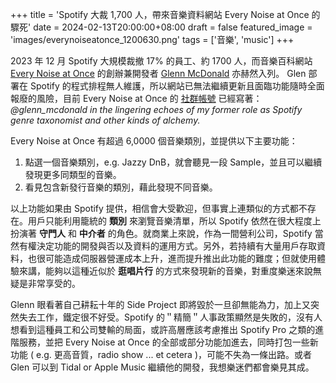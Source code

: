 +++
title = 'Spotify 大裁 1,700 人，帶來音樂資料網站 Every Noise at Once 的驟死'
date = 2024-02-13T20:00:00+08:00
draft = false
featured_image = 'images/everynoiseatonce_1200630.png'
tags = ['音樂', 'music']
+++

2023 年 12 月 Spotify 大規模裁撤 17% 的員工、約 1700 人，而音樂百科網站 [Every Noise at Once](https://everynoise.com/) 的創辦兼開發者 [Glenn McDonald](https://twitter.com/glenn_mcdonald) 亦赫然入列。 Glen 部署在 Spotify 的程式排程無人維護，所以網站已無法繼續更新且面臨功能隨時全面報廢的風險，目前 Every Noise at Once 的 [社群帳號](https://twitter.com/EveryNoise) 已經寫著：*@glenn_mcdonald in the lingering echoes of my former role as Spotify genre taxonomist and other kinds of alchemy.*

Every Noise at Once 有超過 6,0000 個音樂類別，並提供以下主要功能：
1. 點選一個音樂類別，e.g. Jazzy DnB，就會聽見一段 Sample，並且可以繼續發現更多同類型的音樂。
2. 看見包含新發行音樂的類別，藉此發現不同音樂。

以上功能如果由 Spotify 提供，相信會大受歡迎，但事實上連類似的方式都不存在。用戶只能利用籠統的 **類別** 來瀏覽音樂清單，所以 Spotify 依然在很大程度上扮演著 **守門人** 和 **中介者** 的角色。就商業上來說，作為一間營利公司，Spotify 當然有權決定功能的開發與否以及資料的運用方式。另外，若持續有大量用戶存取資料，也很可能造成伺服器營運成本上升，進而提升推出此功能的難度；但就使用體驗來講，能夠以這種近似於 **逛唱片行** 的方式來發現新的音樂，對重度樂迷來說無疑是非常享受的。

Glenn 眼看著自己耕耘十年的 Side Project 即將毀於一旦卻無能為力，加上又突然失去工作，鐵定很不好受。Spotify 的＂精簡＂人事政策顯然是失敗的，沒有人想看到這種員工和公司雙輸的局面，或許高層應該考慮推出 Spotify Pro 之類的進階服務，並把 Every Noise at Once 的全部或部分功能加進去，同時打包一些新功能 ( e.g. 更高音質，radio show ... et cetera )，可能不失為一條出路。或者 Glen 可以到 Tidal or Apple Music 繼續他的開發，我想樂迷們都會樂見其成。




